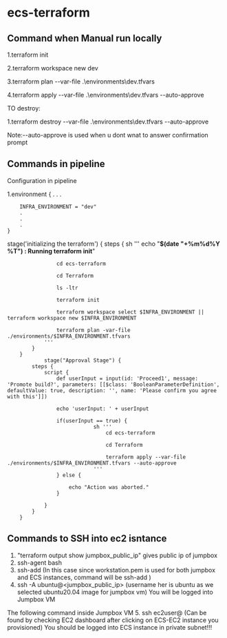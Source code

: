 # ecs-terraform

## Command when Manual run locally

1.terraform init

2.terraform workspace new dev

3.terraform plan  --var-file .\environments\dev.tfvars

4.terraform apply --var-file .\environments\dev.tfvars --auto-approve

TO destroy:

1.terraform destroy --var-file .\environments\dev.tfvars --auto-approve

Note:--auto-approve is used when u dont wnat to answer confirmation prompt

## Commands in pipeline

Configuration in pipeline

1.environment 
    {
        .
        .
        .
        
        INFRA_ENVIRONMENT = "dev"
        .
        .
        .
    }
    
    
 stage('initializing the terraform') 
        {
            steps 
            {
                sh '''
                    echo "**********************************$(date "+%m%d%Y %T") : Running terraform init**********************************"
                    
                    cd ecs-terraform
                    
                    cd Terraform
                    
                    ls -ltr
                    
                    terraform init
                    
                    terraform workspace select $INFRA_ENVIRONMENT || terraform workspace new $INFRA_ENVIRONMENT
                    
                    terraform plan -var-file ./environments/$INFRA_ENVIRONMENT.tfvars
                '''  
            }
        }
                stage("Approval Stage") {
            steps {
                script {
                    def userInput = input(id: 'Proceed1', message: 'Promote build?', parameters: [[$class: 'BooleanParameterDefinition', defaultValue: true, description: '', name: 'Please confirm you agree with this']])
                    
                    echo 'userInput: ' + userInput

                    if(userInput == true) {
                                sh '''
                                    cd ecs-terraform
                                    
                                    cd Terraform
                                    
                                    terraform apply --var-file ./environments/$INFRA_ENVIRONMENT.tfvars --auto-approve
                                '''             
                    } else {
                    
                        echo "Action was aborted."
                    }

                }    
            }  
        }


## Commands to SSH into ec2 isntance

1. "terraform output show jumpbox_public_ip" gives public ip of jumpbox
2. ssh-agent bash
3. ssh-add <complete path to ur pem file> (In this case since workstation.pem is used for both jumpbox and ECS instances, command will be ssh-add <path to workstation.pem>)
4. ssh -A ubuntu@<jumpbox_public_ip>  (username her is ubuntu as we selected ubuntu20.04 image for jumpbox vm)
  You will be logged into Jumpbox VM
  
  The following command inside Jumpbox VM
5. ssh ec2user@<private IP of ECS-ec2-instance>  (Can be found by checking EC2 dashboard after clicking on ECS-EC2 instance you provisioned)
  You should be logged into ECS instance in private subnet!!!

        
 

